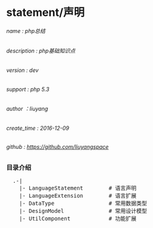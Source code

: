 # statement/声明
###### name        : php总结
###### description : php基础知识点
###### version     : dev
###### support     : php 5.3
###### author      ：liuyang
###### create_time : 2016-12-09
###### github 		: https://github.com/liuyangspace

### 目录介绍
<pre>
  .-|
    |- LanguageStatement        # 语言声明
    |- LanguageExtension        # 语言扩展
    |- DataType                 # 常用数据类型
    |- DesignModel              # 常用设计模型
    |- UtilComponent            # 功能扩展
</pre>
